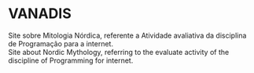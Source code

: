 # VANADIS
Site sobre Mitologia Nórdica, referente a Atividade avaliativa da disciplina de Programação para a internet. 
<br/>
Site about Nordic Mythology, referring to the evaluate activity of the discipline of Programming for internet.
